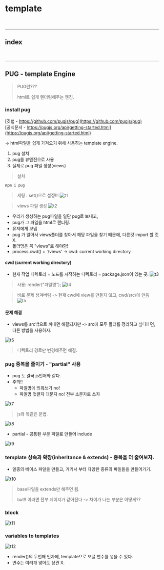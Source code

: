 # template


<br>

---
## index



<br>


---
##  PUG - template Engine

> PUG란???
> 
> html로 쉽게 렌더링해주는 엔진.

### install pug

[깃헙 - https://github.com/pugjs/pug](https://github.com/pugjs/pug) <br>
[공식문서 - https://pugjs.org/api/getting-started.html](https://pugjs.org/api/getting-started.html)

-> html파일을 쉽게 가져오기 위해 사용하는 template engine.

1. pug 설치
2. pug를 뷰엔진으로 사용
3. 실제로 pug 파일 생성(views)

> 설치
```bash
npm i pug
```

> 세팅 : set()으로 설정!!!
![t1](/Image/Express/t1.PNG)

> views 파일 생성
![t2](/Image/Express/t2.PNG)

* 우리가 생성하는 pug파일을 일단 pug로 보내고, 
* pug가 그 파일을 html로 랜더링.
* 유저에게 보냄
* pug 가 알아서 views폴더를 찾아서 해당 파일을 찾기 때문에, 다른것 import 할 것X.
* 폴더명은 꼭 "views"로 해야함!
* process.cwd() + '/views' -> cwd: current working directory

#### cwd (current working directory)
* 현재 작업 디렉토리 = 노드를 시작하는 디렉토리 = package.json이 있는 곳.
![t3](/Image/Express/t3.PNG)


> 사용: render("파일명");
![t4](/Image/Express/t4.PNG) 

> 바로 문제 생겨버림 -> 현재 cwd에 view를 만들지 않고, cwd/src/에 만듬
![t5](/Image/Express/t5.PNG) 


#### 문제 해결
* views를 src밖으로 꺼내면 해결되지만 -> src에 모두 폴더를 정리하고 싶다!! 면, 다른 방법을 사용하자.
  
![t5](/Image/Express/t6.PNG) 

> 디렉토리 경로만 변경해주면 해결.


### pug 중복을 줄이기 - "partial" 사용

* pug 도 결국 js언어와 같다.
* 주의!!
    - 파일명에 띄워쓰기 no!
    - 파일명 첫글자 대문자 no! 전부 소문자로 쓰자


![t7](/Image/Express/t7.PNG) 

> js와 똑같은 문법.

![t8](/Image/Express/t8.PNG) 

* partial - 공통된 부분 파일로 만들어 include

![t9](/Image/Express/t9.PNG) 


### template 상속과 확장(inheritance & extends) - 중복을 더 줄여보자.

* 일종의 베이스 파일을 만들고, 거기서 부터 다양한 종류의 파일들을 만들어가기.

![t10](/Image/Express/t10.PNG) 

> base파일을 extends만 해주면 됨.
> 
>but!! 이러면 전부 페이지가 같아진다 -> 차이가 나는 부분은 어떻게??


### block

![t11](/Image/Express/t11.PNG) 


### variables to templates

![t12](/Image/Express/t12.PNG) 

* render()의 두번째 인자에, template으로 보낼 변수를 넣을 수 있다.
* 변수는 여러개 넣어도 상관 X.






















